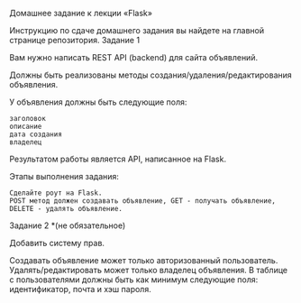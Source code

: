 Домашнее задание к лекции «Flask»

Инструкцию по сдаче домашнего задания вы найдете на главной странице репозитория.
Задание 1

Вам нужно написать REST API (backend) для сайта объявлений.

Должны быть реализованы методы создания/удаления/редактирования объявления.

У объявления должны быть следующие поля:

    заголовок
    описание
    дата создания
    владелец

Результатом работы является API, написанное на Flask.

Этапы выполнения задания:

    Сделайте роут на Flask.
    POST метод должен создавать объявление, GET - получать объявление, DELETE - удалять объявление.

Задание 2 *(не обязательное)

Добавить систему прав.

Создавать объявление может только авторизованный пользователь. Удалять/редактировать может только владелец объявления. В таблице с пользователями должны быть как минимум следующие поля: идентификатор, почта и хэш пароля.
